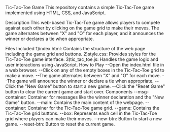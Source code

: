 
Tic-Tac-Toe Game
This repository contains a simple Tic-Tac-Toe game implemented using HTML, CSS, and JavaScript.

Description
This web-based Tic-Tac-Toe game allows players to compete against each other by clicking on the game grid to make their moves. The game alternates between "X" and "O" for each player, and it announces the winner or declares a tie when appropriate.

Files Included
1)index.html: Contains the structure of the web page including the game grid and buttons.
2)style.css: Provides styles for the Tic-Tac-Toe game interface.
3)tic_tac_toe.js: Handles the game logic and user interactions using JavaScript.
How to Play
--Open the index.html file in a web browser.
--Click on any of the empty boxes in the Tic-Tac-Toe grid to make a move.
--The game alternates between "X" and "O" for each move.
--The game will announce the winner or declare a tie when appropriate.
--Click the "New Game" button to start a new game.
--Click the "Reset Game" button to clear the current game and start over.
Components
--msg-container: Container for messages like the winner declaration and the "New Game" button.
--main: Contains the main content of the webpage.
--container: Container for the Tic-Tac-Toe game grid.
--game: Contains the Tic-Tac-Toe grid buttons.
--box: Represents each cell in the Tic-Tac-Toe grid where players can make their moves.
--new-btn: Button to start a new game.
--reset-btn: Button to reset the current game.
